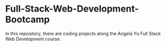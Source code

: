# Full-Stack-Web-Development-Bootcamp
In this repository, there are coding projects along the Angela Yu Full Stack Web Development course.
